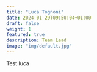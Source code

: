 ```yaml
---
title: "Luca Tognoni"
date: 2024-01-29T09:50:04+01:00
draft: false
weight: 1
featured: true
description: Team Lead
image: "img/default.jpg"
---
```


Test luca